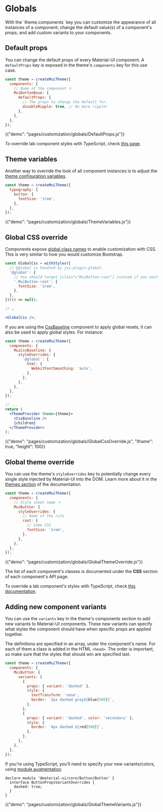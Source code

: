 # Globals

<p class="description">With the `theme.components` key you can customize the appearance of all instances of a component; change the default value(s) of a component's props; and add custom variants to your components.</p>

## Default props

You can change the default props of every Material-UI component.
A `defaultProps` key is exposed in the theme's `components` key for this use case.

```js
const theme = createMuiTheme({
  components: {
    // Name of the component ⚛️
    MuiButtonBase: {
      defaultProps: {
        // The props to change the default for.
        disableRipple: true, // No more ripple!
      },
    },
  },
});
```

{{"demo": "pages/customization/globals/DefaultProps.js"}}

To override lab component styles with TypeScript, check [this page](/components/about-the-lab/#typescript).

## Theme variables

Another way to override the look of all component instances is to adjust the [theme configuration variables](/customization/theming/#theme-configuration-variables).

```jsx
const theme = createMuiTheme({
  typography: {
    button: {
      fontSize: '1rem',
    },
  },
});
```

{{"demo": "pages/customization/globals/ThemeVariables.js"}}

## Global CSS override

Components expose [global class names](/styles/advanced/#with-material-ui-core) to enable customization with CSS.
This is very similar to how you would customize Bootstrap.

```jsx
const GlobalCss = withStyles({
  // @global is handled by jss-plugin-global.
  '@global': {
    // You should target [class*="MuiButton-root"] instead if you nest themes.
    '.MuiButton-root': {
      fontSize: '1rem',
    },
  },
})(() => null);

// …

<GlobalCss />;
```

If you are using the [CssBaseline](/components/css-baseline/) component to apply global resets, it can also be used to apply global styles. For instance:

```jsx
const theme = createMuiTheme({
  components: {
    MuiCssBaseline: {
      styleOverrides: {
        '@global': {
          html: {
            WebkitFontSmoothing: 'auto',
          },
        },
      },
    },
  },
});

// ...
return (
  <ThemeProvider theme={theme}>
    <CssBaseline />
    {children}
  </ThemeProvider>
);
```

{{"demo": "pages/customization/globals/GlobalCssOverride.js", "iframe": true, "height": 100}}

## Global theme override

You can use the theme's `styleOverrides` key to potentially change every single style injected by Material-UI into the DOM.
Learn more about it in the [themes section](/customization/globals/#css) of the documentation.

```jsx
const theme = createMuiTheme({
  components: {
    // Style sheet name ⚛️
    MuiButton: {
      styleOverrides: {
        // Name of the rule
        root: {
          // Some CSS
          fontSize: '1rem',
        },
      },
    },
  },
});
```

{{"demo": "pages/customization/globals/GlobalThemeOverride.js"}}

The list of each component's classes is documented under the **CSS** section of each component's API page.

To override a lab component's styles with TypeScript, check [this documentation](/components/about-the-lab/#typescript).

## Adding new component variants

You can use the `variants` key in the theme's components section to add new variants to Material-UI components. These new variants can specify what styles the component should have when specific props are applied together.

The definitions are specified in an array, under the component's name. For each of them a class is added in the HTML `<head>`. The order is important, so make sure that the styles that should win are specified last.

```jsx
const theme = createMuiTheme({
  components: {
    MuiButton: {
      variants: [
        {
          props: { variant: 'dashed' },
          style: {
            textTransform: 'none',
            border: `2px dashed grey${blue[500]}`,
          },
        },
        {
          props: { variant: 'dashed', color: 'secondary' },
          style: {
            border: `4px dashed ${red[500]}`,
          },
        },
      ],
    },
  },
});
```

If you're using TypeScript, you'll need to specify your new variants/colors, using [module augmentation](https://www.typescriptlang.org/docs/handbook/declaration-merging.html#module-augmentation).

```tsx
declare module '@material-ui/core/Button/Button' {
  interface ButtonPropsVariantOverrides {
    dashed: true;
  }
}
```

{{"demo": "pages/customization/globals/GlobalThemeVariants.js"}}
